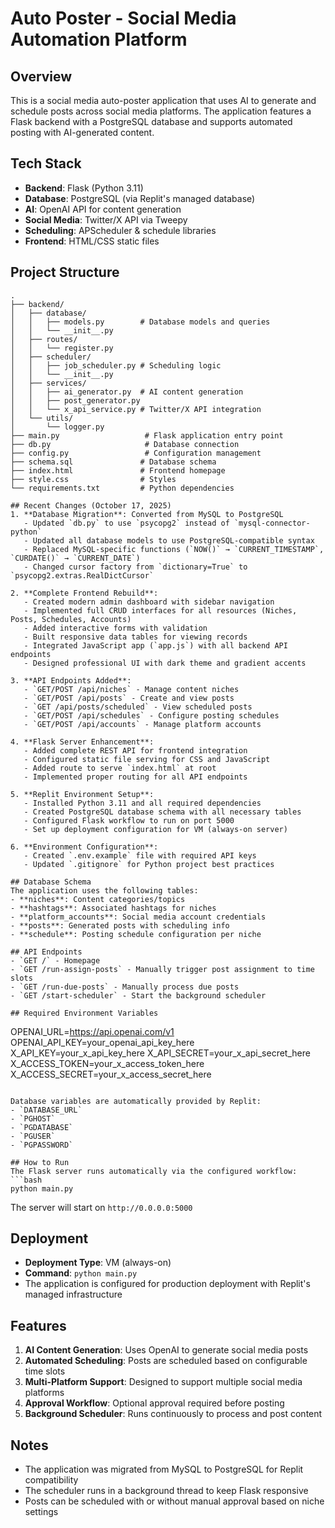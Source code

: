 # Auto Poster - Social Media Automation Platform

## Overview
This is a social media auto-poster application that uses AI to generate and schedule posts across social media platforms. The application features a Flask backend with a PostgreSQL database and supports automated posting with AI-generated content.

## Tech Stack
- **Backend**: Flask (Python 3.11)
- **Database**: PostgreSQL (via Replit's managed database)
- **AI**: OpenAI API for content generation
- **Social Media**: Twitter/X API via Tweepy
- **Scheduling**: APScheduler & schedule libraries
- **Frontend**: HTML/CSS static files

## Project Structure
```
.
├── backend/
│   ├── database/
│   │   ├── models.py        # Database models and queries
│   │   └── __init__.py
│   ├── routes/
│   │   └── register.py
│   ├── scheduler/
│   │   ├── job_scheduler.py # Scheduling logic
│   │   └── __init__.py
│   ├── services/
│   │   ├── ai_generator.py  # AI content generation
│   │   ├── post_generator.py
│   │   └── x_api_service.py # Twitter/X API integration
│   └── utils/
│       └── logger.py
├── main.py                   # Flask application entry point
├── db.py                     # Database connection
├── config.py                 # Configuration management
├── schema.sql               # Database schema
├── index.html               # Frontend homepage
├── style.css                # Styles
└── requirements.txt         # Python dependencies

## Recent Changes (October 17, 2025)
1. **Database Migration**: Converted from MySQL to PostgreSQL
   - Updated `db.py` to use `psycopg2` instead of `mysql-connector-python`
   - Updated all database models to use PostgreSQL-compatible syntax
   - Replaced MySQL-specific functions (`NOW()` → `CURRENT_TIMESTAMP`, `CURDATE()` → `CURRENT_DATE`)
   - Changed cursor factory from `dictionary=True` to `psycopg2.extras.RealDictCursor`

2. **Complete Frontend Rebuild**:
   - Created modern admin dashboard with sidebar navigation
   - Implemented full CRUD interfaces for all resources (Niches, Posts, Schedules, Accounts)
   - Added interactive forms with validation
   - Built responsive data tables for viewing records
   - Integrated JavaScript app (`app.js`) with all backend API endpoints
   - Designed professional UI with dark theme and gradient accents

3. **API Endpoints Added**:
   - `GET/POST /api/niches` - Manage content niches
   - `GET/POST /api/posts` - Create and view posts
   - `GET /api/posts/scheduled` - View scheduled posts
   - `GET/POST /api/schedules` - Configure posting schedules
   - `GET/POST /api/accounts` - Manage platform accounts

4. **Flask Server Enhancement**: 
   - Added complete REST API for frontend integration
   - Configured static file serving for CSS and JavaScript
   - Added route to serve `index.html` at root
   - Implemented proper routing for all API endpoints

5. **Replit Environment Setup**:
   - Installed Python 3.11 and all required dependencies
   - Created PostgreSQL database schema with all necessary tables
   - Configured Flask workflow to run on port 5000
   - Set up deployment configuration for VM (always-on server)

6. **Environment Configuration**:
   - Created `.env.example` file with required API keys
   - Updated `.gitignore` for Python project best practices

## Database Schema
The application uses the following tables:
- **niches**: Content categories/topics
- **hashtags**: Associated hashtags for niches
- **platform_accounts**: Social media account credentials
- **posts**: Generated posts with scheduling info
- **schedule**: Posting schedule configuration per niche

## API Endpoints
- `GET /` - Homepage
- `GET /run-assign-posts` - Manually trigger post assignment to time slots
- `GET /run-due-posts` - Manually process due posts
- `GET /start-scheduler` - Start the background scheduler

## Required Environment Variables
```
OPENAI_URL=https://api.openai.com/v1
OPENAI_API_KEY=your_openai_api_key_here
X_API_KEY=your_x_api_key_here
X_API_SECRET=your_x_api_secret_here
X_ACCESS_TOKEN=your_x_access_token_here
X_ACCESS_SECRET=your_x_access_secret_here
```

Database variables are automatically provided by Replit:
- `DATABASE_URL`
- `PGHOST`
- `PGDATABASE`
- `PGUSER`
- `PGPASSWORD`

## How to Run
The Flask server runs automatically via the configured workflow:
```bash
python main.py
```

The server will start on `http://0.0.0.0:5000`

## Deployment
- **Deployment Type**: VM (always-on)
- **Command**: `python main.py`
- The application is configured for production deployment with Replit's managed infrastructure

## Features
1. **AI Content Generation**: Uses OpenAI to generate social media posts
2. **Automated Scheduling**: Posts are scheduled based on configurable time slots
3. **Multi-Platform Support**: Designed to support multiple social media platforms
4. **Approval Workflow**: Optional approval required before posting
5. **Background Scheduler**: Runs continuously to process and post content

## Notes
- The application was migrated from MySQL to PostgreSQL for Replit compatibility
- The scheduler runs in a background thread to keep Flask responsive
- Posts can be scheduled with or without manual approval based on niche settings
